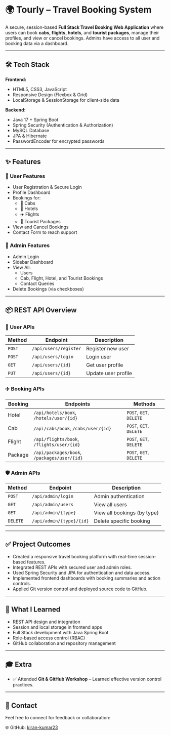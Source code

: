 # 🌍 Tourly – Travel Booking System

A secure, session-based **Full Stack Travel Booking Web Application** where users can book **cabs, flights, hotels**, and **tourist packages**, manage their profiles, and view or cancel bookings. Admins have access to all user and booking data via a dashboard.

---

## 🛠️ Tech Stack

**Frontend:**
- HTML5, CSS3, JavaScript
- Responsive Design (Flexbox & Grid)
- LocalStorage & SessionStorage for client-side data

**Backend:**
- Java 17 + Spring Boot
- Spring Security (Authentication & Authorization)
- MySQL Database
- JPA & Hibernate
- PasswordEncoder for encrypted passwords

---

## ✨ Features

### 👤 User Features
- User Registration & Secure Login
- Profile Dashboard
- Bookings for:
  - 🚖 Cabs
  - 🏨 Hotels
  - ✈️ Flights
  - 🧭 Tourist Packages
- View and Cancel Bookings
- Contact Form to reach support

### 🔐 Admin Features
- Admin Login
- Sidebar Dashboard
- View All:
  - Users
  - Cab, Flight, Hotel, and Tourist Bookings
  - Contact Queries
- Delete Bookings (via checkboxes)

---

## 📦 REST API Overview

### 🔑 User APIs
| Method | Endpoint | Description |
|--------|----------|-------------|
| `POST` | `/api/users/register` | Register new user |
| `POST` | `/api/users/login` | Login user |
| `GET` | `/api/users/{id}` | Get user profile |
| `PUT` | `/api/users/{id}` | Update user profile |

### ✈️ Booking APIs
| Booking | Endpoints | Methods |
|---------|-----------|---------|
| Hotel | `/api/hotels/book`, `/hotels/user/{id}` | `POST`, `GET`, `DELETE` |
| Cab | `/api/cabs/book`, `/cabs/user/{id}` | `POST`, `GET`, `DELETE` |
| Flight | `/api/flights/book`, `/flights/user/{id}` | `POST`, `GET`, `DELETE` |
| Package | `/api/packages/book`, `/packages/user/{id}` | `POST`, `GET`, `DELETE` |

### 🛡️ Admin APIs
| Method | Endpoint | Description |
|--------|----------|-------------|
| `POST` | `/api/admin/login` | Admin authentication |
| `GET` | `/api/admin/users` | View all users |
| `GET` | `/api/admin/{type}` | View all bookings (by type) |
| `DELETE` | `/api/admin/{type}/{id}` | Delete specific booking |

---

## ✅ Project Outcomes

- Created a responsive travel booking platform with real-time session-based features.
- Integrated REST APIs with secured user and admin roles.
- Used Spring Security and JPA for authentication and data access.
- Implemented frontend dashboards with booking summaries and action controls.
- Applied Git version control and deployed source code to GitHub.

---

## 🧠 What I Learned

- REST API design and integration
- Session and local storage in frontend apps
- Full Stack development with Java Spring Boot
- Role-based access control (RBAC)
- GitHub collaboration and repository management

---

## 🎓 Extra

- ✅ Attended **Git & GitHub Workshop** – Learned effective version control practices.

---

## 💬 Contact

Feel free to connect for feedback or collaboration:

🌐 GitHub: [kiran-kumar23](https://github.com/kiran-kumar23)
